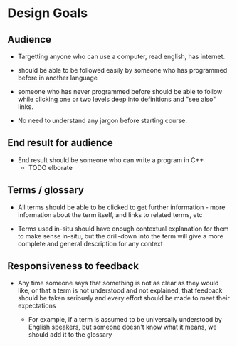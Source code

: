 # Design Goals

## Audience

- Targetting anyone who can use a computer, read english, has internet.

- should be able to be followed easily by someone who has programmed before in another language

- someone who has never programmed before should be able to follow while clicking one or two levels deep into definitions and "see also" links.

- No need to understand any jargon before starting course.

## End result for audience

- End result should be someone who can write a program in C++
  - TODO elborate

## Terms / glossary

- All terms should be able to be clicked to get further information - more information about the term itself, and links to related terms, etc

- Terms used in-situ should have enough contextual explanation for them to make sense in-situ, but the drill-down into the term will give a more complete and general description for any context

## Responsiveness to feedback

- Any time someone says that something is not as clear as they would like, or that a term is not understood and not explained, that feedback should be taken seriously and every effort should be made to meet their expectations

  - For example, if a term is assumed to be universally understood by English speakers, but someone doesn't know what it means, we should add it to the glossary
